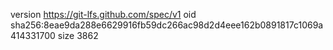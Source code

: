 version https://git-lfs.github.com/spec/v1
oid sha256:8eae9da288e6629916fb59dc266ac98d2d4eee162b0891817c1069a414331700
size 3862
